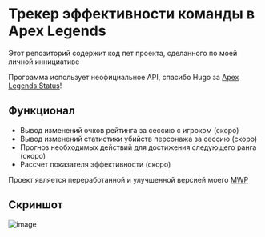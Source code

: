 # Трекер эффективности команды в Apex Legends

Этот репозиторий содержит код пет проекта, сделанного по моей личной иннициативе

Программа использует неофициальное API, спасибо Hugo за [Apex Legends Status](https://apexlegendsstatus.com/)!

## Функционал
- Вывод изменений очков рейтинга за сессию с игроком (скоро)
- Вывод изменений статистики убийств персонажа за сессию (скоро)
- Прогноз необходимых действий для достижения следующего ранга (скоро)
- Рассчет показателя эффективности (скоро)

Проект является переработанной и улучшенной версией моего [MWP](https://github.com/ohmwraith/apex-team-tracker-old)

## Скриншот
![image](https://user-images.githubusercontent.com/44874495/209653881-6aba679e-c3a5-4d47-9359-d2bea1895f83.png)

